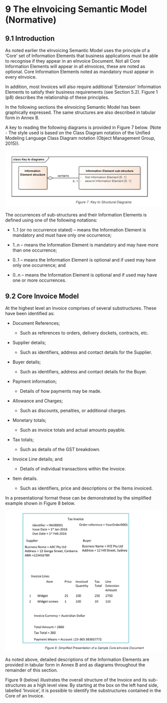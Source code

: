 # 9 The eInvoicing Semantic Model (Normative)

## 9.1 Introduction

As noted earlier the eInvoicing Semantic Model uses the principle of a ‘Core’ set of Information Elements that business applications must be able to recognise if they appear in an eInvoice Document. Not all Core Information Elements will appear in all eInvoices, these are noted as optional. Core Information Elements noted as mandatory must appear in every eInvoice.

In addition, most Invoices will also require additional ‘Extension’ Information Elements to satisfy their business requirements (see Section 5.2). Figure 1 (p8) describes the relationship of these principles.

In the following sections the eInvoicing Semantic Model has been graphically expressed. The same structures are also described in tabular form in Annex B.

A key to reading the following diagrams is provided in Figure 7 below. (Note - The style used is based on the Class Diagram notation of the Unified Modeling Language Class Diagram notation (Object Management Group, 2015)).

![figure](images/figure7.PNG)

The occurrences of sub-structures and their Information Elements is defined using one of the following notations:

 -  1..1 (or no occurrence stated) – means the Information Element is mandatory and must have only one occurrence;
 
 - 1..n – means the Information Element is mandatory and may have more than one occurrence;

 - 0..1 – means the Information Element is optional and if used may have only one occurrence; and

 - 0..n – means the Information Element is optional and if used may have one or more occurrences.
 
## 9.2 Core Invoice Model

At the highest level an Invoice comprises of several substructures. These have been identified as:
 
 - Document References;

   - Such as references to orders, delivery dockets, contracts, etc.

 - Supplier details;

   - Such as identifiers, address and contact details for the Supplier.
 
 - Buyer details;
   
   - Such as identifiers, address and contact details for the Buyer.
 
 - Payment information;

   - Details of how payments may be made.

 - Allowance and Charges;

   - Such as discounts, penalties, or additional charges.

 - Monetary totals;
 
   - Such as invoice totals and actual amounts payable.
 
 - Tax totals;

   - Such as details of the GST breakdown.

 - Invoice Line details; and

   - Details of individual transactions within the Invoice.

 - Item details.

   - Such as identifiers, price and descriptions or the Items invoiced.

In a presentational format these can be demonstrated by the simplified example shown in Figure 8 below.

![figure](images/figure8.PNG)

As noted above, detailed descriptions of the Information Elements are provided in tabular form in Annex B and as diagrams throughout the remainder of this section.

Figure 9 (below) illustrates the overall structure of the Invoice and its sub-structures as a high level view. By starting at the box on the left hand side, labelled ‘Invoice’, it is possible to identify the substructures contained in the Core of an Invoice.
